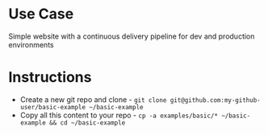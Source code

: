 # Use Case
Simple website with a continuous delivery pipeline for dev and production environments

# Instructions

* Create a new git repo and clone - `git clone git@github.com:my-github-user/basic-example ~/basic-example`
* Copy all this content to your repo - `cp -a examples/basic/* ~/basic-example && cd ~/basic-example`
